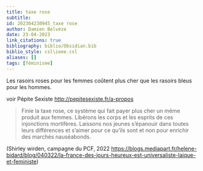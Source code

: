 ```yaml
---
title: taxe rose
subtitle:
id: 202304230945_taxe rose
author: Damien Belvèze
date: 23-04-2023
link_citations: true
bibliography: biblio/Obsidian.bib
biblio_style: csl\ieee.csl
aliases: []
tags: [féminisme]
---
```


Les rasoirs roses pour les femmes coûtent plus cher que les rasoirs bleus pour les hommes. 

voir Pépite Sexiste http://pepitesexiste.fr/a-propos

>Finie la taxe rose, ce système qui fait payer plus cher un même produit aux femmes.
>Libérons les corps et les esprits de ces injonctions mortifères. Laissons nos jeunes s’épanouir dans toutes leurs différences et s’aimer pour ce qu’ils sont et non pour enrichir des marchés nauséabonds.

(Shirley wirden, campagne du PCF, 2022 https://blogs.mediapart.fr/helene-bidard/blog/040322/la-france-des-jours-heureux-est-universaliste-laique-et-feministe)




